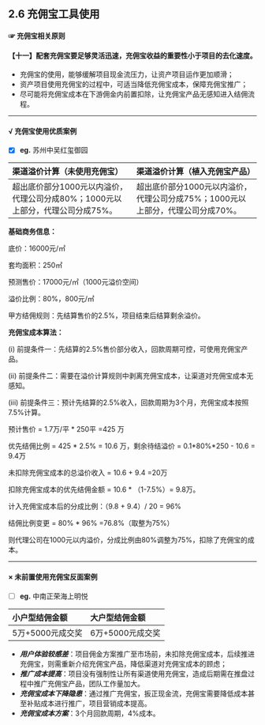 ## 2.6 充佣宝工具使用

#### ☞ 充佣宝相关原则

#### 【十一】配套充佣宝要足够灵活迅速，充佣宝收益的重要性小于项目的去化速度。

* 充佣宝的使用，能够缓解项目现金流压力，让资产项目运作更加顺滑；
* 资产项目使用充佣宝的过程中，可适当降低充佣宝成本，保障充佣宝推广；
* 尽可能将充佣宝成本在下游佣金内前置扣除，让充佣宝产品无感知进入结佣流程。

---

#### √ 充佣宝使用优质案例

* [x] **eg.** 苏州中吴红玺御园

| 渠道溢价计算（未使用充佣宝） | 渠道溢价计算（植入充佣宝产品） |
| :--- | :--- |
| 超出底价部分1000元以内溢价，代理公司分成80%；1000元以上部分，代理公司分成75%。 | 超出底价部分1000元以内溢价，代理公司分成75%；1000元以上部分，代理公司分成70%。 |

**基础商务信息：**

底价：16000元/㎡

套均面积：250㎡

预测售价：17000元/㎡（1000元溢价空间）

溢价比例：80%，800元/㎡

甲方结佣规则：先结算售价的2.5%，项目结束后结算剩余溢价。

**充佣宝成本算法：**

\(i\) 前提条件一：先结算的2.5%售价部分收入，回款周期可控，可使用充佣宝产品。

\(ii\) 前提条件二：需要在溢价计算规则中剥离充佣宝成本，让渠道对充佣宝成本无感知。

\(iii\) 前提条件三：预计先结算的2.5%收入，回款周期为3个月，充佣宝成本按照7.5%计算。

预计售价 = 1.7万/平 \* 250平 =425 万

优先结佣比例 = 425 \* 2.5% = 10.6 万，剩余待结溢价 = 0.1\*80%\*250 - 10.6 = 9.4万

未扣除充佣宝成本的总溢价收入 = 10.6 + 9.4 =20万

扣除充佣宝成本的优先结佣金额 = 10.6 \* （1-7.5%）= 9.8万。

计入充佣宝成本后的分成比例：（9.8 + 9.4）/ 20 = 96%

结佣比例变更 = 80% \* 96% =76.8%（取整为75%）

则代理公司在1000元以内溢价，分成比例由80%调整为75%，扣除了充佣宝的成本。

---

#### × 未前置使用充佣宝反面案例

* [ ] **eg.** 中南正荣海上明悦

| 小户型结佣金额 | 大户型结佣金额 |
| :--- | :--- |
| 5万+5000元成交奖 | 6万+5000元成交奖 |

* _**用户体验较感差**_：项目佣金方案推广至市场前，未扣除充佣宝成本，后续推进充佣宝，则需重新介绍充佣宝产品，降低渠道对充佣宝成本的顾虑；
* _**推广成本提高**_：项目没有强制性让所有渠道使用充佣宝，造成后期需在推盘过程中推广充佣宝产品，团队工作量加大。
* _**充佣宝成本下降隐患**_：通过推广充佣宝，扳正现金流，充佣宝需要降低成本甚至补贴成本进行推广，项目营销成本提高。
* _**充佣宝成本方案**_：3个月回款周期，4%成本。



